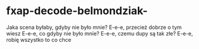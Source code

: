 # fxap-decode-belmondziak-
Jaka scena byłaby, gdyby nie było mnie?  E-e-e, przecież dobrze o tym wiesz E-e-e, co gdyby nie było mnie? E-e-e, czemu dupy są tak złe? E-e-e, robię wszystko to co chce
